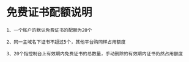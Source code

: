# 免费证书配额说明

    1、一个账户的默认免费证书的配额为20个
    
    2、同一主域名下证书不超过5个，其他平台购同样占用额度
    
    3、20个指控制台上有效期内免费证书的总数量，手动删除的有效期内证书仍然占用额度
